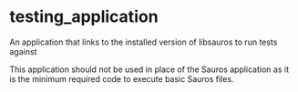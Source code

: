 # testing_application

An application that links to the installed version of libsauros to run tests against

This application should not be used in place of the Sauros application as it is
the minimum required code to execute basic Sauros files.